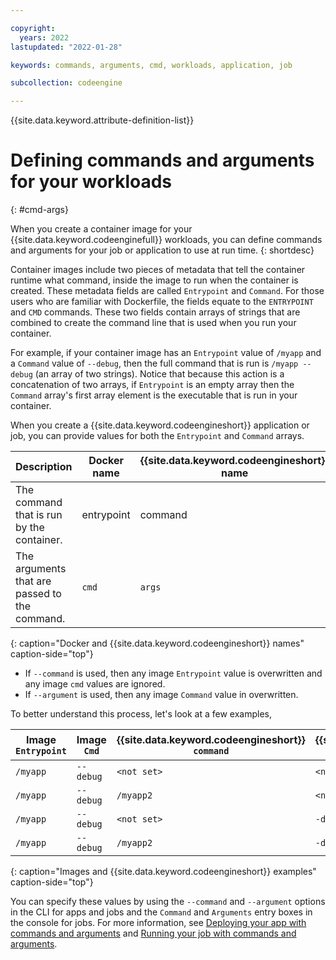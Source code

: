 ```yaml
---

copyright:
  years: 2022
lastupdated: "2022-01-28"

keywords: commands, arguments, cmd, workloads, application, job

subcollection: codeengine

---
```


{{site.data.keyword.attribute-definition-list}}

# Defining commands and arguments for your workloads
{: #cmd-args}

When you create a container image for your {{site.data.keyword.codeenginefull}} workloads, you can define commands and arguments for your job or application to use at run time.
{: shortdesc}

Container images include two pieces of metadata that tell the container runtime what command, inside the image to run when the container is created. These metadata fields are called `Entrypoint` and `Command`. For those users who are familiar with Dockerfile, the fields equate to the `ENTRYPOINT` and `CMD` commands. These two fields contain arrays of strings that are combined to create the command line that is used when you run your container. 

For example, if your container image has an `Entrypoint` value of `/myapp` and a `Command` value of `--debug`, then the full command that is run is `/myapp --debug` (an array of two strings). Notice that because this action is a concatenation of two arrays, if `Entrypoint` is an empty array then the `Command` array's first array element is the executable that is run in your container.

When you create a {{site.data.keyword.codeengineshort}} application or job, you can provide values for both the `Entrypoint` and `Command` arrays. 

| Description    | Docker name    | {{site.data.keyword.codeengineshort}} name |
| ---------- |  ------ | ------ | 
| The command that is run by the container. | entrypoint |    command |
| The arguments that are passed to the command.    | `cmd`    | `args` |
{: caption="Docker and {{site.data.keyword.codeengineshort}} names" caption-side="top"}

- If `--command` is used, then any image `Entrypoint` value is overwritten and any image `cmd` values are ignored.
- If `--argument` is used, then any image `Command` value in overwritten.

To better understand this process, let's look at a few examples,

| Image `Entrypoint` | Image `Cmd` |    {{site.data.keyword.codeengineshort}} `command` |    {{site.data.keyword.codeengineshort}} `args` |    Command that is run |
| ------ |  ------ | ------ | ------ | ------ |
| `/myapp` |    `--debug` |    `<not set>` |    `<not set>` |    `/myapp --debug` |
| `/myapp` |    `--debug` |    `/myapp2` |    `<not set>` |    `/myapp2` |
| `/myapp` |    `--debug` |    `<not set>` |    `-d` |    `/myapp -d` |
| `/myapp` |    `--debug` |    `/myapp2` |    `-d` |    `/myapp2 -d` |
{: caption="Images and {{site.data.keyword.codeengineshort}} examples" caption-side="top"}

You can specify these values by using the `--command` and `--argument` options in the CLI for apps and jobs and the `Command` and `Arguments` entry boxes in the console for jobs. For more information, see [Deploying your app with commands and arguments](/docs/codeengine?topic=codeengine-application-workloads#deploy-app-cmd-args) and [Running your job with commands and arguments](/docs/codeengine?topic=codeengine-job-plan#job-cmd-args).


